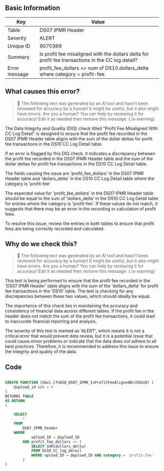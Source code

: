 ## Basic Information
| Key         | Value          |
|-------------|----------------|
| Table       | DS07 IPMR Header |
| Severity    | ALERT |
| Unique ID   | 9070366   |
| Summary     | Is profit fee misaligned with the dollars delta for profit fee transactions in the CC log detail? |
| Error message | profit_fee_dollars <> sum of DS10.dollars_delta where category = profit-fee. |

## What causes this error?

> :robot: The following text was generated by an AI tool and hasn't been reviewed for accuracy by a human! It might be useful, but it also might have errors. Are you a human? You can help by reviewing it for accuracy! Edit it as needed then remove this message.
{.is-warning}

The Data Integrity and Quality (DIQ) check titled "Profit Fee Misaligned With CC Log Detail" is designed to ensure that the profit fee recorded in the DS07 IPMR Header table aligns with the sum of the dollar deltas for profit fee transactions in the DS10 CC Log Detail table. 

If an error is flagged by this DIQ check, it indicates a discrepancy between the profit fee recorded in the DS07 IPMR Header table and the sum of the dollar deltas for profit fee transactions in the DS10 CC Log Detail table. 

The fields causing the issue are 'profit_fee_dollars' in the DS07 IPMR Header table and 'dollars_delta' in the DS10 CC Log Detail table where the category is 'profit-fee'. 

The expected value for 'profit_fee_dollars' in the DS07 IPMR Header table should be equal to the sum of 'dollars_delta' in the DS10 CC Log Detail table for entries where the category is 'profit-fee'. If these values do not match, it suggests that there may be an error in the recording or calculation of profit fees. 

To resolve this issue, review the entries in both tables to ensure that profit fees are being correctly recorded and calculated.
## Why do we check this?

> :robot: The following text was generated by an AI tool and hasn't been reviewed for accuracy by a human! It might be useful, but it also might have errors. Are you a human? You can help by reviewing it for accuracy! Edit it as needed then remove this message.
{.is-warning}

This test is being performed to ensure that the profit fee recorded in the 'DS07 IPMR Header' table aligns with the sum of the 'dollars_delta' for profit fee transactions in the 'DS10' table. The test is checking for any discrepancies between these two values, which should ideally be equal. 

The importance of this check lies in maintaining the accuracy and consistency of financial data across different tables. If the profit fee in the header does not match the sum of the profit fee transactions, it could lead to inaccurate financial reporting and analysis. 

The severity of this test is marked as 'ALERT', which means it is not a critical error that would prevent data review, but it is a potential issue that could cause minor problems or indicate that the data does not adhere to all best practices. Therefore, it is recommended to address this issue to ensure the integrity and quality of the data.
## Code

```sql

CREATE FUNCTION [dbo].[fnDIQ_DS07_IPMR_IsProfitFeeAlignedWithDS10] (
	@upload_id int = 0
)
RETURNS TABLE
AS RETURN
(
	
	SELECT 
		*
	FROM
		DS07_IPMR_header
	WHERE
			upload_ID = @upload_ID
		AND profit_fee_dollars <> (
			SELECT SUM(dollars_delta)
			FROM DS10_CC_log_detail
			WHERE upload_ID = @upload_ID AND category = 'profit-fee'
		)
)
```
